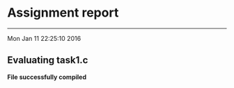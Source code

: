 # Assignment report
---
Mon Jan 11 22:25:10 2016

## Evaluating task1.c

**File successfully compiled**

